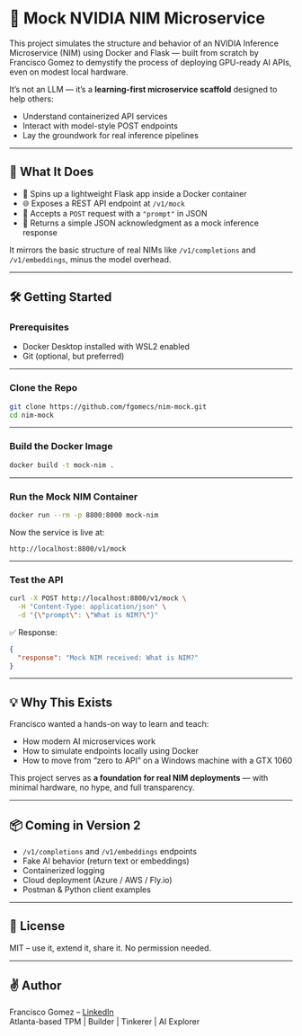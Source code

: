 # 🧠 Mock NVIDIA NIM Microservice

This project simulates the structure and behavior of an NVIDIA Inference Microservice (NIM) using Docker and Flask — built from scratch by Francisco Gomez to demystify the process of deploying GPU-ready AI APIs, even on modest local hardware.

It’s not an LLM — it’s a **learning-first microservice scaffold** designed to help others:
- Understand containerized API services
- Interact with model-style POST endpoints
- Lay the groundwork for real inference pipelines

---

## 🚀 What It Does

- 🧱 Spins up a lightweight Flask app inside a Docker container
- 🌐 Exposes a REST API endpoint at `/v1/mock`
- 📩 Accepts a `POST` request with a `"prompt"` in JSON
- 🧠 Returns a simple JSON acknowledgment as a mock inference response

It mirrors the basic structure of real NIMs like `/v1/completions` and `/v1/embeddings`, minus the model overhead.

---

## 🛠️ Getting Started

### Prerequisites
- Docker Desktop installed with WSL2 enabled
- Git (optional, but preferred)

---

### Clone the Repo

```bash
git clone https://github.com/fgomecs/nim-mock.git
cd nim-mock
```

---

### Build the Docker Image

```bash
docker build -t mock-nim .
```

---

### Run the Mock NIM Container

```bash
docker run --rm -p 8800:8000 mock-nim
```

Now the service is live at:

```
http://localhost:8800/v1/mock
```

---

### Test the API

```bash
curl -X POST http://localhost:8800/v1/mock \
  -H "Content-Type: application/json" \
  -d "{\"prompt\": \"What is NIM?\"}"
```

✅ Response:

```json
{
  "response": "Mock NIM received: What is NIM?"
}
```

---

## 💡 Why This Exists

Francisco wanted a hands-on way to learn and teach:

- How modern AI microservices work
- How to simulate endpoints locally using Docker
- How to move from “zero to API” on a Windows machine with a GTX 1060

This project serves as **a foundation for real NIM deployments** — with minimal hardware, no hype, and full transparency.

---

## 📦 Coming in Version 2

- `/v1/completions` and `/v1/embeddings` endpoints
- Fake AI behavior (return text or embeddings)
- Containerized logging
- Cloud deployment (Azure / AWS / Fly.io)
- Postman & Python client examples

---

## 🧾 License

MIT – use it, extend it, share it. No permission needed.

---

## ✌️ Author

Francisco Gomez – [LinkedIn](https://www.linkedin.com/in/fgomecs)  
Atlanta-based TPM | Builder | Tinkerer | AI Explorer

